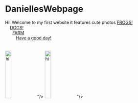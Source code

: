 # DaniellesWebpage
<DOCTYPE html>
<html>
  <head>
    <title> Firt web page</title>
  </head>
  
  <body>
    <p>
      Hi! Welcome to my first website it features cute photos 
      <a href="https://docs.google.com/document/d/1pWE3OAj3NPcnNXQsVqFiqg8bgJvMpVRuw6vydLYiy-w/edit">FROGS!</a>
      <br>&nbsp;&nbsp;&nbsp;
      <a href="https://docs.google.com/document/d/1Bg6Wh53vFMi4Dcl8vSDy3U6ahZvYeUcwh8oKBKNPLQU/edit?usp=sharing">DOGS!</a>
      <br>&nbsp;&nbsp;&nbsp;&nbsp;&nbsp;
      <a href="https://docs.google.com/document/d/1HqRwgK4NfZcMBvOXBbs0sLIU95xu26deQfR-oCvh9cg/edit?usp=sharing">FARM</a>
      <br>&nbsp;&nbsp;&nbsp;&nbsp;&nbsp;&nbsp;&nbsp;&nbsp;
      <a href="https://www.youtube.com/watch?v=Pco-nfOpT0A">Have a good day!</a>
      <br><br><br>
      <img style="width:20%;height:20% src="<img width="780" alt="hi" src="https://user-images.githubusercontent.com/81195937/112996671-fbde3180-9131-11eb-8326-cfadd78f8059.png">
"/>
            <img style="width:20%;height:20% src="<img width="780" alt="hi" src="https://user-images.githubusercontent.com/81195937/112996799-1ca68700-9132-11eb-974a-a8ff2ef305c4.png">
"/>
  </body>
  
  </html>
